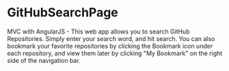 # GitHubSearchPage

MVC with AngularJS -
This web app allows you to search GitHub Repositories.
Simply enter your search word, and hit search.
You can also bookmark your favorite repositories by clicking the Bookmark icon under each repository, 
and view them later by clicking "My Bookmark" on the right side of the navigation bar.
